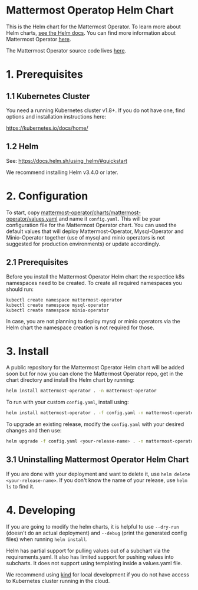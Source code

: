 Mattermost Operatop Helm Chart
====================================================

This is the Helm chart for the Mattermost Operator. To learn more about Helm charts, [see the Helm docs](https://helm.sh/docs/). You can find more information about Mattermost Operator [here](https://github.com/mattermost/mattermost-operator/blob/master/README.md).

The Mattermost Operator source code lives [here](https://github.com/mattermost/mattermost-operator).

# 1. Prerequisites

## 1.1 Kubernetes Cluster

You need a running Kubernetes cluster v1.8+. If you do not have one, find options and installation instructions here:

https://kubernetes.io/docs/home/

## 1.2 Helm

See: https://docs.helm.sh/using_helm/#quickstart

We recommend installing Helm v3.4.0 or later.


# 2. Configuration

To start, copy [mattermost-operator/charts/mattermost-operator/values.yaml](https://github.com/mattermost/mattermost-operator/blob/master/charts/mattermost-operator/values.yaml) and name it `config.yaml`. This will be your configuration file for the Mattermost Operator chart. You can used the default values that will deploy Mattermost-Operator, Mysql-Operator and Minio-Operator together (use of mysql and minio operators is not suggested for production environments) or update accordingly.

## 2.1 Prerequisites

Before you install the Mattermost Operator Helm chart the respectice k8s namespaces need to be created. To create all required namespaces you should run:

```
kubectl create namespace mattermost-operator
kubectl create namespace mysql-operator
kubectl create namespace minio-operator
```

In case, you are not planning to deploy mysql or minio operators via the Helm chart the namespace creation is not required for those.

# 3. Install

A public repository for the Mattermost Operator Helm chart will be added soon but for now you can clone the Mattermost Operator repo, get in the chart directory and install the Helm chart by running:

```bash
helm install mattermost-operator . -n mattermost-operator
```

To run with your custom `config.yaml`, install using:

```bash
helm install mattermost-operator . -f config.yaml -n mattermost-operator
```

To upgrade an existing release, modify the `config.yaml` with your desired changes and then use:
```bash
helm upgrade -f config.yaml <your-release-name> . -n mattermost-operator
```

## 3.1 Uninstalling Mattermost Operator Helm Chart

If you are done with your deployment and want to delete it, use `helm delete <your-release-name>`. If you don't know the name of your release, use `helm ls` to find it.


# 4. Developing

If you are going to modify the helm charts, it is helpful to use `--dry-run` (doesn't do an actual deployment) and `--debug` (print the generated config files) when running `helm install`.

Helm has partial support for pulling values out of a subchart via the requirements.yaml. It also has limited support for pushing values into subcharts. It does not support using templating inside a values.yaml file.

We recommend using [kind](https://github.com/kubernetes-sigs/kind) for local development if you do not have access to Kubernetes cluster running in the cloud.
